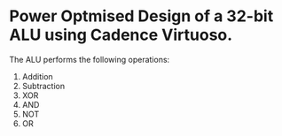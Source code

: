 # Power Optmised Design of a 32-bit ALU using Cadence Virtuoso.   

The ALU performs the following operations:
  1. Addition 
  2. Subtraction
  3. XOR
  4. AND
  5. NOT
  6. OR 
